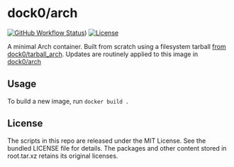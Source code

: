 dock0/arch
=======

[![GitHub Workflow Status](https://img.shields.io/github/actions/workflow/status/dock0/base_arch/build.yaml?branch=main)](https://github.com/dock0/base_arch/actions))
[![License](https://img.shields.io/github/license/dock0/base_arch)](https://github.com/dock0/base_arch/blob/master/LICENSE)

A minimal Arch container. Built from scratch using a filesystem tarball [from dock0/tarball_arch](https://github.com/dock0/tarball_arch). Updates are routinely applied to this image in [dock0/arch](https://github.com/dock0/arch)

## Usage

To build a new image, run `docker build .`

## License

The scripts in this repo are released under the MIT License. See the bundled LICENSE file for details. The packages and other content stored in root.tar.xz retains its original licenses.

